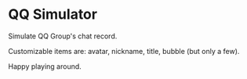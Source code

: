 # QQ Simulator

Simulate QQ Group's chat record.

Customizable items are: avatar, nickname, title, bubble (but only a few).

Happy playing around.

